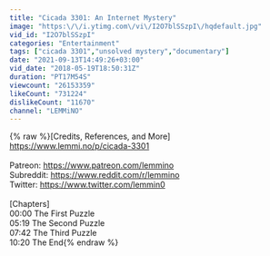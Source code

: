 ```yaml
---
title: "Cicada 3301: An Internet Mystery"
image: "https:\/\/i.ytimg.com\/vi\/I2O7blSSzpI\/hqdefault.jpg"
vid_id: "I2O7blSSzpI"
categories: "Entertainment"
tags: ["cicada 3301","unsolved mystery","documentary"]
date: "2021-09-13T14:49:26+03:00"
vid_date: "2018-05-19T18:50:31Z"
duration: "PT17M54S"
viewcount: "26153359"
likeCount: "731224"
dislikeCount: "11670"
channel: "LEMMiNO"
---
```

{% raw %}[Credits, References, and More]<br /><a rel="nofollow" target="blank" href="https://www.lemmi.no/p/cicada-3301">https://www.lemmi.no/p/cicada-3301</a><br /><br />Patreon:  <a rel="nofollow" target="blank" href="https://www.patreon.com/lemmino">https://www.patreon.com/lemmino</a><br />Subreddit: <a rel="nofollow" target="blank" href="https://www.reddit.com/r/lemmino">https://www.reddit.com/r/lemmino</a><br />Twitter:  <a rel="nofollow" target="blank" href="https://www.twitter.com/lemmin0">https://www.twitter.com/lemmin0</a><br /><br />[Chapters]<br />00:00 The First Puzzle<br />05:19 The Second Puzzle<br />07:42 The Third Puzzle<br />10:20 The End{% endraw %}
